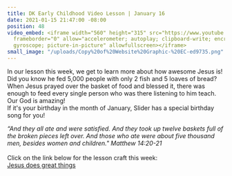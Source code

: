 ```yaml
---
title: DK Early Childhood Video Lesson | January 16
date: 2021-01-15 21:47:00 -08:00
position: 48
video_embed: <iframe width="560" height="315" src="https://www.youtube.com/embed/xT_XCQzUrgE"
  frameborder="0" allow="accelerometer; autoplay; clipboard-write; encrypted-media;
  gyroscope; picture-in-picture" allowfullscreen></iframe>
small_image: "/uploads/Copy%20of%20Website%20Graphic-%20EC-ed9735.png"
---
```


In our lesson this week, we get to learn more about how awesome Jesus is! Did you know he fed 5,000 people with only 2 fish and 5 loaves of bread? When Jesus prayed over the basket of food and blessed it, there was enough to feed every single person who was there listening to him teach. Our God is amazing! \
If it's your birthday in the month of January, Slider has a special birthday song for you!

*“And they all ate and were satisfied. And they took up twelve baskets full of the broken pieces left over. And those who ate were about five thousand men, besides women and children." Matthew 14:20-21*\
\
Click on the link below for the lesson craft this week:\
[Jesus does great things](https://drive.google.com/file/d/19VzVNI82HuBawqH1SmwS5uMthqODfTFQ/view?usp=sharing)
